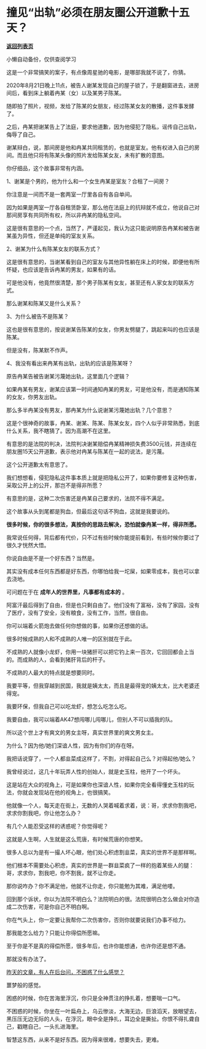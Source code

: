 # 撞见“出轨”必须在朋友圈公开道歉十五天？

[**返回列表页**](/gzh/记忆承载3)

小懒自动备份，仅供查阅学习

这是一个非常搞笑的案子，有点像周星驰的电影，是哪部我就不说了，你猜。  

  

2020年8月21日晚上11点，被告人谢某发现自己的屋子锁了，于是翻窗进去，进房间后，看到床上躺着冉某（女）以及某男子陈某。

  

随即拍了照片，视频，发给了陈某的女朋友，经过陈某女友的散播，这件事发酵了。

  

之后，冉某把谢某告上了法庭，要求他道歉，因为他侵犯了隐私，谣传自己出轨，侮辱了自己。

  

谢某辩白，说，那间房是他和冉某共同租赁的，也就是室友。他有权进入自己的房间。而且他只将有陈某头像的照片发给陈某女友，未有扩散的意图。

  

你仔细品，这个故事非常有内涵。  

  

1、谢某是个男的，他为什么和一个女生冉某是室友？合租了一间房？

  

你注意是一间而不是一套两室一厅里各自有各自单间。

  

因为如果是两室一厅各自租赁卧室，那么他在法庭上的抗辩就不成立，他说自己对那间房享有共同所有权，所以非冉某的隐私空间。  

  

这是很有意思的一个点，当然了，严谨起见，我认为这只能说明原告冉某和被告谢某虽为异性，但还是单纯的室友关系。

  

2、谢某为什么有陈某女友的联系方式？

  

这是很有意思的，当谢某看到自己的室友与其他异性躺在床上的时候，即便他有所怀疑，也应该是告诉冉某的男友，如果有的话。

  

可是他没有，他竟然很清楚，那个男子陈某有女友，甚至还有人家女友的联系方式。

  

那么谢某和陈某又是什么关系？  

  

3、为什么被告不是陈某？

  

这也是很有意思的，按说谢某告陈某的女友，你男友劈腿了，跳起来叫的也应该是陈某。

  

但是没有，陈某默不作声。

  

4、我没有看出来冉某有出轨，出轨的应该是陈某呀？

  

原告冉某告被告谢某污蔑她出轨，这里面几个逻辑？

  

如果冉某有男友，谢某应该第一时间通知冉某的男友，可是他没有，而是通知陈某的女友，你男友出轨。

  

那么多半冉某没有男友，那冉某为什么说谢某污蔑她出轨？几个意思？

  

这是个很神奇的故事，冉某、谢某、陈某、陈某女友，四个人似乎非常熟悉，到底什么关系，我不瞎猜了。因为高潮不在这里。

  

有意思的是法院的判决，法院判决谢某赔偿冉某精神损失费3500元钱，并连续在朋友圈15天公开道歉，表示他对冉某与陈某在一起的说法，是污蔑。

  

这个公开道歉太有意思了。  

  

我们想想看，侵犯隐私这件事本质上就是把隐私公开了，如果你要修复这种伤害，采取公开上的公开，那岂不是得非所愿？  

  

有意思的是，这种二次伤害还是冉某自己要求的，法院不得不满足。

  

这个故事从头到尾都是狗血，但最后这句话不狗血，这就是我要说的。  

  

 **很多时候，你的很多想法，真按你的思路去解决，恐怕就像冉某一样，得非所愿。**

  

我常说任何得，背后都有代价，只不过有些时候你能提前看到，有些时候你要过了很久才恍然大悟。

  

你说自由是不是一个好东西？当然是。  

  

其实没有成本任何东西都是好东西，你哪怕给我一坨屎，如果零成本，我也可以拿去浇地。

  

可问题在于在 **成年人的世界里，凡事都有成本的** 。  

  

阿富汗最后得到了自由，但是也只剩自由了。他们没有了富裕，没有了家园，没有了医疗，没有了安全，没有粮食，没有工作，当然，很自由。

  

你可以端着火箭炮去做任何你想做的事，如果你还想做的话。

  

很多时候成熟的人和不成熟的人唯一的区别就在于此。  

  

不成熟的人就像小龙虾，你用一块猪肝可以把它钓上来一百次，它回回都会上当的。而成熟的人，会看到猪肝背后的杆子。

  

不成熟的人最大的特点就是想要同时。  

  

我要平等，但我穿越到民国，我就是姨太太，而且是最得宠的姨太太，比大老婆还得宠。

  

我要环保，但我自己可以吃龙虾，想怎么吃怎么吃。

  

我要自由，我可以端着AK47想闯哪儿闯哪儿，但别人不可以插我的队。

  

所以这个世上才有爽文的男女主呀，真实世界里的爽文男女主。  

  

为什么？因为他/她们深谙人性，因为有你们的存在呀。

  

我把话说穿了，一个人都韭菜成这样了，不割，对得起自己么？对得起他/她么？  

  

我曾经说过，这几十年玩弄人性的创始人，就是史玉柱，他开了一个坏头。  

  

这是站在大众的视角上，可是如果你也深谙人性，如果你完全看得懂史玉柱的玩法，你就会发现站在他的视角上，也很搞笑。  

  

他就像一个人，每天走在街上，无数的人哭着喊着求着，说：哥，求求你割我吧，求求你割我吧，你让他怎么办？  

  

有几个人能忍受这样的诱惑呢？你觉得呢？  

  

这就是人生啊，人生就是这么荒唐，有时候荒唐的你想笑。  

  

很多人总以为是有一撮人坏心眼，他们处心积虑割韭菜，真实的世界不是那样啊。  

  

他们根本不需要处心积虑，真实的世界是一群韭菜疯了一样的抱着某些人的腿：哥，求求你，割我吧，你不割我，就不让你走。

  

那你说咋办？你不满足他，他就不让你走，你只能勉为其难，满足他喽。  

  

回到那个诉状，你以为法院不明白么？法院明白的很。法院很明白怎么做会对你造成二次伤害，可是你自己不明白啊。  

  

你在气头上，你一定要让我帮你二次伤害你，否则你就要说我们办事不给力。

  

那我能怎么给力？只能让你得偿所愿嘛。

  

至于你是不是真的得偿所愿，很多年后，也许你能想通，也许你还是想不通。  

  

那就没有办法了。  

  

[昨天的文章，有人在后台问，不困惑了什么感觉？](http://mp.weixin.qq.com/s?__biz=MzU3NDc5Nzc0NQ==&mid=2247504643&idx=1&sn=93426a6a3ff5dac0a038c7b6477fe492&chksm=fd2e71ddca59f8cbd1fb4d2525d7b1c861817a32e80678b442f3901d8adb86bfe1ebeb839718&scene=21#wechat_redirect)

  

噩梦般的感觉。

  

困惑的时候，你在苦海里浮沉，你只是全神贯注的挣扎着，想要喘一口气。

  

不困惑的时候，你坐在一叶扁舟上，乌云惨淡，大海无边，巨浪滔天，放眼望去，黑压压无边无际的人头，在浮沉，眼中全是挣扎，耳边全是撕扯。你恨不得扎聋自己，戳瞎自己，一头扎进海里。  

  

智慧这东西，从来不是好东西。因为得来很难，想要失去，更难。


